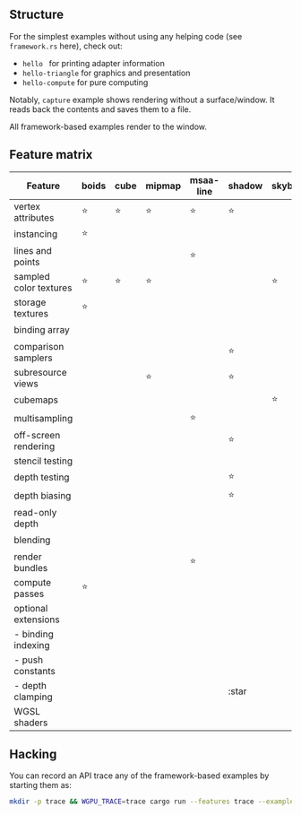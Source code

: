 ## Structure

For the simplest examples without using any helping code (see `framework.rs` here), check out:
  - `hello ` for printing adapter information
  - `hello-triangle` for graphics and presentation
  - `hello-compute` for pure computing

Notably, `capture` example shows rendering without a surface/window. It reads back the contents and saves them to a file.

All framework-based examples render to the window.

## Feature matrix
| Feature                | boids  | cube   | mipmap | msaa-line | shadow | skybox | texture-arrays | water  |
| ---------------------- | ------ | ------ | ------ | --------- | ------ | ------ | -------------- | ------ |
| vertex attributes      | :star: | :star: | :star: | :star:    | :star: |        | :star:         | :star: |
| instancing             | :star: |        |        |           |        |        |                |        |
| lines and points       |        |        |        | :star:    |        |        |                |        |
| sampled color textures | :star: | :star: | :star: |           |        | :star: | :star:         | :star: |
| storage textures       | :star: |        |        |           |        |        |                |        |
| binding array          |        |        |        |           |        |        | :star:         |        |
| comparison samplers    |        |        |        |           | :star: |        |                |        |
| subresource views      |        |        | :star: |           | :star: |        |                |        |
| cubemaps               |        |        |        |           |        | :star: |                |        |
| multisampling          |        |        |        | :star:    |        |        |                |        |
| off-screen rendering   |        |        |        |           | :star: |        |                | :star: |
| stencil testing        |        |        |        |           |        |        |                |        |
| depth testing          |        |        |        |           | :star: |        |                | :star: |
| depth biasing          |        |        |        |           | :star: |        |                |        |
| read-only depth        |        |        |        |           |        |        |                | :star: |
| blending               |        |        |        |           |        |        |                | :star: |
| render bundles         |        |        |        | :star:    |        |        |                | :star: |
| compute passes         | :star: |        |        |           |        |        |                |        |
| optional extensions    |        |        |        |           |        |        | :star:         |        |
| - binding indexing     |        |        |        |           |        |        | :star:         |        |
| - push constants       |        |        |        |           |        |        | :star:         |        |
| - depth clamping       |        |        |        |           | :star  |        |                |        |
| WGSL shaders           |        |        |        |           |        |        |                |        |

## Hacking

You can record an API trace any of the framework-based examples by starting them as:
```sh
mkdir -p trace && WGPU_TRACE=trace cargo run --features trace --example <example-name>
```

